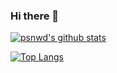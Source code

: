 ### Hi there 👋

[![psnwd's github stats](https://github-readme-stats.vercel.app/api?username=psnwd&show_icons=true&count_private=true&include_all_commits=true&theme=radical)](https://github.com/bezzad)


[![Top Langs](https://github-readme-stats.vercel.app/api/top-langs/?username=psnwd&langs_count=8&layout=compact&theme=radical)](https://github.com/psnwd/)

